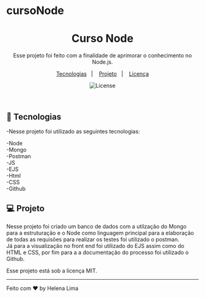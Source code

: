 # cursoNode
<h1 align="center">Curso Node</h1>

<p align="center">
Esse projeto foi feito com a finalidade de aprimorar o conhecimento no Node.js.<br/>
</p>

<p align="center">
  <a href="#-tecnologias">Tecnologias</a>&nbsp;&nbsp;&nbsp;|&nbsp;&nbsp;&nbsp;
  <a href="#-projeto">Projeto</a>&nbsp;&nbsp;&nbsp;|&nbsp;&nbsp;&nbsp;
  <a href="#memo-licença">Licença</a>
</p>

<p align="center">
  <img alt="License" src="https://img.shields.io/static/v1?label=license&message=MIT&color=49AA26&labelColor=000000">
</p>

<br>

## 🚀 Tecnologias

-Nesse projeto foi utilizado as seguintes tecnologias:

-Node <br>
-Mongo <br>
-Postman <br>
-JS <br>
-EJS <br>
-Html <br>
-CSS <br>
-Github <br>

## 💻 Projeto

Nesse projeto foi criado um banco de dados com a utilzação do Mongo para a estruturação e o Node como linguagem principal para a elaboração de todas as requisões para realizar os testes foi utilizado o postman. <br>
Já para a visualização no front end foi utilizado do EJS assim como do HTML e CSS, por fim para a a documentação do processo foi utilizado o Github. 


Esse projeto está sob a licença MIT.

---

Feito com ♥ by Helena Lima

